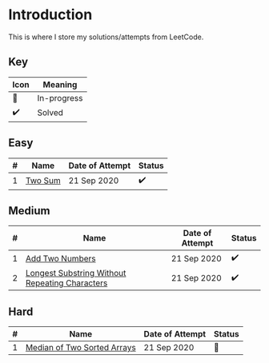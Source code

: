 # Introduction
This is where I store my solutions/attempts from LeetCode.

## Key
Icon | Meaning
-|-
💭 | In-progress
✔️ | Solved


## Easy

\#|Name|Date of Attempt|Status
-|-|-|-
1| [Two Sum](/two-sum)|21 Sep 2020|✔️


## Medium
\#|Name|Date of Attempt|Status
-|-|-|-
1| [Add Two Numbers](/add-two-numbers)|21 Sep 2020| ✔️
2| [Longest Substring Without Repeating Characters](/longest-substr) | 21 Sep 2020 | ✔️
 
## Hard
\#|Name|Date of Attempt|Status
-|-|-|-
1| [Median of Two Sorted Arrays](/median-two-sorted-arrs) | 21 Sep 2020 | 💭
